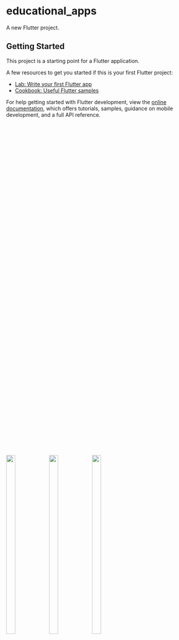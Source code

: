 # educational_apps

A new Flutter project.

## Getting Started

This project is a starting point for a Flutter application.

A few resources to get you started if this is your first Flutter project:

- [Lab: Write your first Flutter app](https://docs.flutter.dev/get-started/codelab)
- [Cookbook: Useful Flutter samples](https://docs.flutter.dev/cookbook)

For help getting started with Flutter development, view the
[online documentation](https://docs.flutter.dev/), which offers tutorials,
samples, guidance on mobile development, and a full API reference.
<p>
<img src="https://user-images.githubusercontent.com/114207913/229183492-0a832b40-6d46-44c6-be04-3e30cfa8b8c8.jpeg"width=22% height=35%>
<img src="https://user-images.githubusercontent.com/114207913/229414899-d13abf85-2e03-4f5e-8bed-d31c8ae085ed.jpeg"width=22% height=35%>
<img src="https://user-images.githubusercontent.com/114207913/229183877-c161e9df-4839-4057-8517-dbd07b8a57aa.jpeg"width=22% height=35%>
<img src"https://user-images.githubusercontent.com/114207913/229415438-b1fc07da-bab8-456a-9b84-5eb05cb3fbda.jpeg"width=22% height=35%>
</p>
